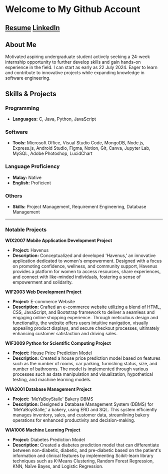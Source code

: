<!--
**nijam001/nijam001** is a ✨ _special_ ✨ repository because its `README.md` (this file) appears on your GitHub profile.

Here are some ideas to get you started:

- 🔭 I’m currently working on ...
- 🌱 I’m currently learning ...
- 👯 I’m looking to collaborate on ...
- 🤔 I’m looking for help with ...
- 💬 Ask me about ...
- 📫 How to reach me: ...
- 😄 Pronouns: ...
- ⚡ Fun fact: ...
-->

# Welcome to My Github Account

## [Resume](https://github.com/nijam001/workspace/blob/main/resume_ALNIJAM.pdf)  [LinkedIn](https://www.linkedin.com/in/alnijambinmohdasari/) <!-- Replace '#' with the actual URL -->

## About Me

Motivated aspiring undergraduate student actively seeking a 24-week internship opportunity to further develop skills and gain hands-on experience in the field. I can start as early as 22 July 2024. Eager to learn and contribute to innovative projects while expanding knowledge in software engineering.

## Skills & Projects


### Programming
- **Languages:** C, Java, Python, JavaScript

### Software
- **Tools:** Microsoft Office, Visual Studio Code, MongoDB, Node.js, Express.js, Android Studio, Figma, Notion, Git, Canva, Jupyter Lab, MySQL, Adobe Photoshop, LucidChart

### Language Proficiency
- **Malay:** Native
- **English:** Proficient

### Others
- **Skills:** Project Management, Requirement Engineering, Database Management

---

### Notable Projects

**WIX2007 Mobile Application Development Project**
- **Project:** Havenus
- **Description:** Conceptualized and developed 'Havenus,' an innovative application dedicated to women's empowerment. Designed with a focus on promoting confidence, wellness, and community support, Havenus provides a platform for women to access resources, share experiences, and connect with like-minded individuals, fostering a sense of empowerment and solidarity.

**WIF2003 Web Development Project**
- **Project:** E-commerce Website
- **Description:** Crafted an e-commerce website utilizing a blend of HTML, CSS, JavaScript, and Bootstrap framework to deliver a seamless and engaging online shopping experience. Through meticulous design and functionality, the website offers users intuitive navigation, visually appealing product displays, and secure checkout processes, ultimately enhancing customer satisfaction and driving sales.

**WIF3009 Python for Scientific Computing Project**
- **Project:** House Price Prediction Model
- **Description:** Created a house price prediction model based on features such as the number of rooms, car parking, furnishing status, size, and number of bathrooms. The model is implemented through various processes such as data manipulation and visualization, hypothetical testing, and machine learning models.

**WIA2001 Database Management Project**
- **Project:** 'MeYaBoyStalle' Bakery DBMS
- **Description:** Designed a Database Management System (DBMS) for 'MeYaBoyStalle,' a bakery, using ERD and SQL. This system efficiently manages inventory, sales, and customer data, streamlining bakery operations for enhanced productivity and decision-making.

**WIA1006 Machine Learning Project**
- **Project:** Diabetes Prediction Model
- **Description:** Created a diabetes prediction model that can differentiate between non-diabetic, diabetic, and pre-diabetic based on the patient's information and clinical features by implementing Scikit-learn library techniques such as K-Means Clustering, Random Forest Regression, KNN, Naïve Bayes, and Logistic Regression.

